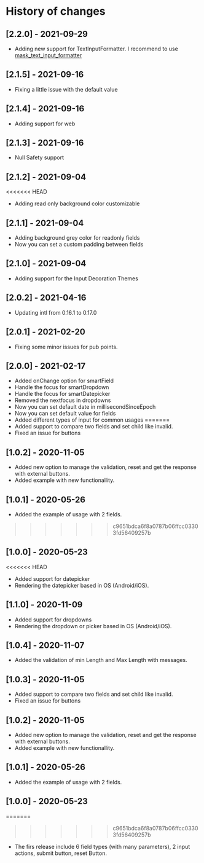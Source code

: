 # History of changes

## [2.2.0] - 2021-09-29

* Adding new support for TextInputFormatter. I recommend to use [mask_text_input_formatter](https://pub.dev/packages/mask_text_input_formatter)

## [2.1.5] - 2021-09-16

* Fixing a little issue with the default value

## [2.1.4] - 2021-09-16

* Adding support for web

## [2.1.3] - 2021-09-16

* Null Safety support

## [2.1.2] - 2021-09-04

<<<<<<< HEAD
* Adding read only background color customizable

## [2.1.1] - 2021-09-04

* Adding background grey color for readonly fields
* Now you can set a custom padding between fields

## [2.1.0] - 2021-09-04

* Adding support for the Input Decoration Themes

## [2.0.2] - 2021-04-16

* Updating intl from 0.16.1 to 0.17.0

## [2.0.1] - 2021-02-20

* Fixing some minor issues for pub points.

## [2.0.0] - 2021-02-17

* Added onChange option for smartField
* Handle the focus for smartDropdown
* Handle the focus for smartDatepicker
* Removed the nextfocus in dropdowns
* Now you can set default date in millisecondSinceEpoch
* Now you can set default value for fields
* Added different types of input for common usages
=======
* Added support to compare two fields and set child like invalid.
* Fixed an issue for buttons

## [1.0.2] - 2020-11-05

* Added new option to manage the validation, reset and get the response with external buttons.
* Added example with new functionallity.

## [1.0.1] - 2020-05-26

* Added the example of usage with 2 fields.
>>>>>>> c9651bdca6f8a0787b06ffcc03303fd56409257b

## [1.0.0] - 2020-05-23

<<<<<<< HEAD
* Added support for datepicker
* Rendering the datepicker based in OS (Android/iOS).

## [1.1.0] - 2020-11-09

* Added support for dropdowns
* Rendering the dropdown or picker based in OS (Android/iOS).

## [1.0.4] - 2020-11-07

* Added the validation of min Length and Max Length with messages.

## [1.0.3] - 2020-11-05

* Added support to compare two fields and set child like invalid.
* Fixed an issue for buttons

## [1.0.2] - 2020-11-05

* Added new option to manage the validation, reset and get the response with external buttons.
* Added example with new functionallity.

## [1.0.1] - 2020-05-26

* Added the example of usage with 2 fields.

## [1.0.0] - 2020-05-23

=======
>>>>>>> c9651bdca6f8a0787b06ffcc03303fd56409257b
* The firs release include 6 field types (with many parameters), 2 input actions, submit button, reset Button.
